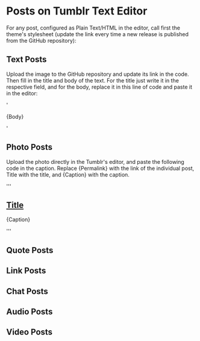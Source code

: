 <h1>Posts on Tumblr Text Editor</h1>

<p>For any post, configured as Plain Text/HTML in the editor, call first the theme's stylesheet (update the link every time a new release is published from the GitHub repository):</p>

<p><link rel="stylesheet" id="elementor-animations-css" href="https://cdn.jsdelivr.net/gh/luisparradev/the-meneghino@0.2-alpha/style.min.css" type="text/css" media="all"></p>

<h2>Text Posts</h2>

<p>Upload the image to the GitHub repository and update its link in the code. Then fill in the title and body of the text. For the title just write it in the respective field, and for the body, replace it in this line of code and paste it in the editor:</p>

<p>'<p class="post__excerpt">{Body}</p>'</p>

<h2>Photo Posts</h2>

<p>Upload the photo directly in the Tumblr's editor, and paste the following code in the caption. Replace {Permalink} with the link of the individual post, Title with the title, and {Caption} with the caption.</p>

'''
<div class="post__text px-2 pb-2 px-lg-4 pb-lg-4">
 <h2 class="post__title"><a href="{Permalink}">Title</a></h2>
 <p class="post__excerpt">{Caption}</p>
</div>
'''

<h2>Quote Posts</h2>

<p></p>

<h2>Link Posts</h2>

<p></p>

<h2>Chat Posts</h2>

<p></p>

<h2>Audio Posts</h2>

<p></p>

<h2>Video Posts</h2>

<p></p>
